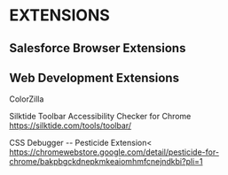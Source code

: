 # EXTENSIONS

## Salesforce Browser Extensions

## Web Development Extensions

ColorZilla

Silktide Toolbar Accessibility Checker for Chrome<br/>
https://silktide.com/tools/toolbar/

CSS Debugger  -- Pesticide Extension<<br/>
https://chromewebstore.google.com/detail/pesticide-for-chrome/bakpbgckdnepkmkeaiomhmfcnejndkbi?pli=1
